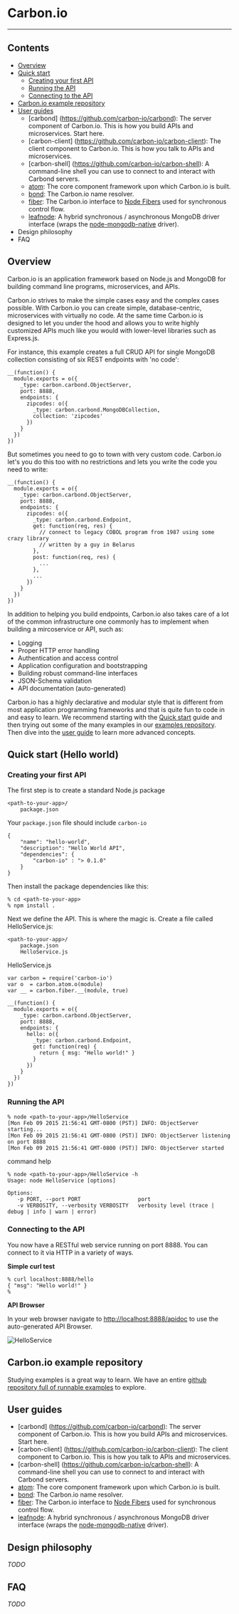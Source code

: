 Carbon.io
==========
***

Contents
-------

* [Overview](#overview)
* [Quick start](doc/GettingStarted.md)
  * [Creating your first API](doc/GettingStarted.md#creating-the-api)
  * [Running the API](doc/GettingStarted.md#running-the-api)
  * [Connecting to the API](doc/GettingStarted.md#connecting-to-the-api)
* [Carbon.io example repository](https://github.com/carbon-io/examples)
* [User guides](#user-guides)
  * [carbond] (https://github.com/carbon-io/carbond): The server component of Carbon.io. This is how you build APIs and microservices. Start here.
  * [carbon-client] (https://github.com/carbon-io/carbon-client): The client component to Carbon.io. This is how you talk to APIs and microservices.
  * [carbon-shell] (https://github.com/carbon-io/carbon-shell): A command-line shell you can use to connect to and interact with Carbond servers.
  * [atom](https://github.com/carbon-io/atom): The core component framework upon which Carbon.io is built.
  * [bond](https://github.com/carbon-io/bond): The Carbon.io name resolver.
  * [fiber](https://github.com/carbon-io/fiber): The Carbon.io interface to [Node Fibers](https://github.com/laverdet/node-fibers) used for synchronous control flow. 
  * [leafnode](https://github.com/objectlabs/leafnode): A hybrid synchronous / asynchronous MongoDB driver interface (wraps the [node-mongodb-native](https://github.com/mongodb/node-mongodb-native) driver). 
* Design philosophy
* FAQ
 
Overview
----------

Carbon.io is an application framework based on Node.js and MongoDB for building command line programs, microservices, and APIs.

Carbon.io strives to make the simple cases easy and the complex cases possible. With Carbon.io you can create simple, database-centric, microservices with virtually no code. At the same time Carbon.io is designed to let you under the hood and allows you to write highly customized APIs much like you would with lower-level libraries such as Express.js. 

For instance, this example creates a full CRUD API for single MongoDB collection consisting of six REST endpoints with 'no code': 
```node
__(function() {
  module.exports = o({
    _type: carbon.carbond.ObjectServer,
    port: 8888,
    endpoints: {
      zipcodes: o({
        _type: carbon.carbond.MongoDBCollection,
        collection: 'zipcodes'
      })
    }
  })
})
```

But sometimes you need to go to town with very custom code. Carbon.io let's you do this too with no restrictions and lets you write the code you need to write:

```node
__(function() {
  module.exports = o({
    _type: carbon.carbond.ObjectServer,
    port: 8888,
    endpoints: {
      zipcodes: o({
        _type: carbon.carbond.Endpoint,
        get: function(req, res) {
          // connect to legacy COBOL program from 1987 using some crazy library
          // written by a guy in Belarus 
        },
        post: function(req, res) {
          ...
        },
        ...
      })
    }
  })
})
```

In addition to helping you build endpoints, Carbon.io also takes care of a lot of the common infrastructure one commonly has to implement when building a mircoservice or API, such as:

* Logging
* Proper HTTP error handling
* Authentication and access control
* Application configuration and bootstrapping
* Building robust command-line interfaces
* JSON-Schema validation
* API documentation (auto-generated)

Carbon.io has a highly declarative and modular style that is different from most application programming frameworks and that is quite fun to code in and easy to learn. We recommend starting with the [Quick start](doc/GettingStarted.md) guide and then trying out some of the many examples in our [examples repository](https://github.com/carbon-io/examples). Then dive into the [user guide]() to learn more advanced concepts.

Quick start (Hello world)
----------

### Creating your first API

The first step is to create a standard Node.js package

```
<path-to-your-app>/
    package.json
```

Your ```package.json``` file should include ```carbon-io```

```node
{
    "name": "hello-world",
    "description": "Hello World API",
    "dependencies": {
        "carbon-io" : "> 0.1.0"
    }
}
```

Then install the package dependencies like this:

```console
% cd <path-to-your-app>
% npm install .
```

Next we define the API. This is where the magic is. Create a file called HelloService.js:

```
<path-to-your-app>/
    package.json
    HelloService.js
```

HelloService.js
```node
var carbon = require('carbon-io')
var o  = carbon.atom.o(module)
var __ = carbon.fiber.__(module, true)

__(function() {
  module.exports = o({
    _type: carbon.carbond.ObjectServer,
    port: 8888,
    endpoints: {
      hello: o({
        _type: carbon.carbond.Endpoint,
        get: function(req) {
          return { msg: "Hello world!" }
        }
      })
    }
  })
})
```

### Running the API

```console
% node <path-to-your-app>/HelloService
[Mon Feb 09 2015 21:56:41 GMT-0800 (PST)] INFO: ObjectServer starting...
[Mon Feb 09 2015 21:56:41 GMT-0800 (PST)] INFO: ObjectServer listening on port 8888
[Mon Feb 09 2015 21:56:41 GMT-0800 (PST)] INFO: ObjectServer started
```

command help
```console
% node <path-to-your-app>/HelloService -h
Usage: node HelloService [options]

Options:
   -p PORT, --port PORT                  port
   -v VERBOSITY, --verbosity VERBOSITY   verbosity level (trace | debug | info | warn | error)
```
### Connecting to the API

You now have a RESTful web service running on port 8888. You can connect to it via HTTP in a variety of ways. 

**Simple curl test**

```console
% curl localhost:8888/hello
{ "msg": "Hello world!" }
%
```

**API Browser**

In your web browser navigate to [http://localhost:8888/apidoc](http://localhost:8888/apidoc) to use the auto-generated API Browser. 

![HelloService](doc/hello-service.png)

Carbon.io example repository
----------

Studying examples is a great way to learn. We have an entire [github repository full of runnable examples](https://github.com/carbon-io/examples) to explore. 

User guides
----------
* [carbond] (https://github.com/carbon-io/carbond): The server component of Carbon.io. This is how you build APIs and microservices. Start here.
* [carbon-client] (https://github.com/carbon-io/carbon-client): The client component to Carbon.io. This is how you talk to APIs and microservices.
* [carbon-shell] (https://github.com/carbon-io/carbon-shell): A command-line shell you can use to connect to and interact with Carbond servers.
* [atom](https://github.com/carbon-io/atom): The core component framework upon which Carbon.io is built.
* [bond](https://github.com/carbon-io/bond): The Carbon.io name resolver.
* [fiber](https://github.com/carbon-io/fiber): The Carbon.io interface to [Node Fibers](https://github.com/laverdet/node-fibers) used for synchronous control flow. 
* [leafnode](https://github.com/carbon-io/leafnode): A hybrid synchronous / asynchronous MongoDB driver interface (wraps the [node-mongodb-native](https://github.com/mongodb/node-mongodb-native) driver). 

Design philosophy
----------

_TODO_

FAQ
----------

_TODO_
